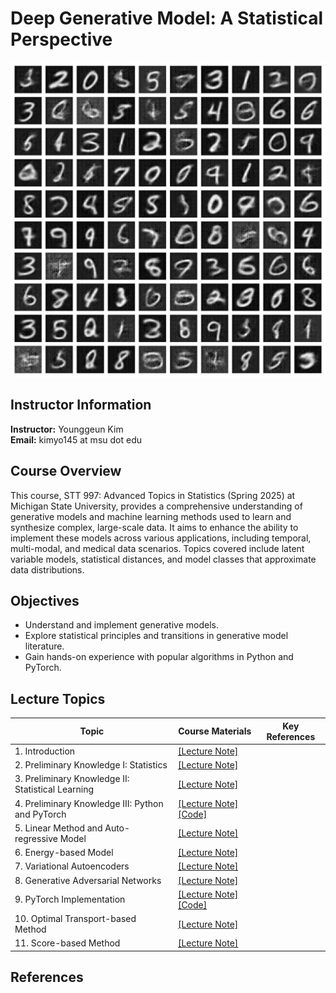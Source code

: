 # Deep Generative Model: A Statistical Perspective

![Caption](https://github.com/kyg0910/-STT997-Deep-Generative-Model/blob/main/fig/thumbnail.jpg)

## Instructor Information
**Instructor:** Younggeun Kim  
**Email:** kimyo145 at msu dot edu  

## Course Overview
This course, STT 997: Advanced Topics in Statistics (Spring 2025) at Michigan State University, provides a comprehensive understanding of generative models and machine learning methods used to learn and synthesize complex, large-scale data. It aims to enhance the ability to implement these models across various applications, including temporal, multi-modal, and medical data scenarios. Topics covered include latent variable models, statistical distances, and model classes that approximate data distributions.

## Objectives
- Understand and implement generative models.
- Explore statistical principles and transitions in generative model literature.
- Gain hands-on experience with popular algorithms in Python and PyTorch.

## Lecture Topics
| Topic                                    | Course Materials                | Key References                |
|------------------------------------------|---------------------------|---------------------------|
| 1. Introduction                          | [[Lecture Note]](https://github.com/kyg0910/-STT997-Deep-Generative-Model/blob/main/lecture%20notes/1.%20Introduction.pdf)     |     |
| 2. Preliminary Knowledge I: Statistics   | [[Lecture Note]](https://github.com/kyg0910/-STT997-Deep-Generative-Model/blob/main/lecture%20notes/2.%20Preliminary%20Knowledge%20-%20Statistics.pdf)     |     |
| 3. Preliminary Knowledge II: Statistical Learning | [[Lecture Note]](https://github.com/kyg0910/-STT997-Deep-Generative-Model/blob/main/lecture%20notes/3.%20Preliminary%20Knowledge%20-%20Statistical%20Learning.pdf)       |     |
| 4. Preliminary Knowledge III: Python and PyTorch | [[Lecture Note]](https://github.com/kyg0910/-STT997-Deep-Generative-Model/blob/main/lecture%20notes/4.%20Preliminary%20Knowledge%20-%20Python%20and%20PyTorch%20Implementations.pdf) [[Code]](https://github.com/kyg0910/-STT997-Deep-Generative-Model/blob/main/code/IV.%20Preliminary%20Knowledge%20-%20Python%20and%20PyTorch.ipynb) |     |
| 5. Linear Method and Auto-regressive Model  | [[Lecture Note]](https://github.com/kyg0910/-STT997-Deep-Generative-Model/blob/main/lecture%20notes/5.%20Linear%20Method%20and%20Auto-regressive%20Model.pdf) |     |
| 6. Energy-based Model                      |  [[Lecture Note]](https://github.com/kyg0910/-STT997-Deep-Generative-Model/blob/main/lecture%20notes/6.%20Energy-based%20Model.pdf) |     |
| 7. Variational Autoencoders                | [[Lecture Note]](https://github.com/kyg0910/-STT997-Deep-Generative-Model/blob/main/lecture%20notes/7.%20Variational%20Autoencoders.pdf) |     |
| 8. Generative Adversarial Networks  | [[Lecture Note]](https://github.com/kyg0910/-STT997-Deep-Generative-Model/blob/main/lecture%20notes/8.%20Generative%20Adversarial%20Networks.pdf) |     |
| 9. PyTorch Implementation           | [[Lecture Note]](https://github.com/kyg0910/-STT997-Deep-Generative-Model/blob/main/lecture%20notes/9.%20PyTorch%20Implementation.pdf) [[Code]](https://github.com/kyg0910/-STT997-Deep-Generative-Model/blob/main/code/STT997_VAE_MNIST.ipynb) |     |
| 10. Optimal Transport-based Method   | [[Lecture Note]](https://github.com/kyg0910/-STT997-Deep-Generative-Model/blob/main/lecture%20notes/10.%20Optimal%20Transport-based%20Method.pdf) |     |
| 11. Score-based Method                | [[Lecture Note]](https://github.com/kyg0910/-STT997-Deep-Generative-Model/blob/main/lecture%20notes/11.%20Score-based%20Method.pdf) |     |

## References

